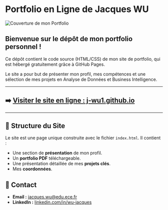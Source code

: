 # Portfolio en Ligne de Jacques WU

![Couverture de mon Portfolio](couverture-portfolio.png)

## Bienvenue sur le dépôt de mon portfolio personnel !

Ce dépôt contient le code source (HTML/CSS) de mon site de portfolio, qui est hébergé gratuitement grâce à GitHub Pages.

Le site a pour but de présenter mon profil, mes compétences et une sélection de mes projets en Analyse de Données et Business Intelligence.

---

## ➡️ [Visiter le site en ligne : j-wu1.github.io](https://j-wu1.github.io)

---

## 🔹 Structure du Site

Le site est une page unique construite avec le fichier `index.html`. Il contient :

*   Une section de **présentation** de mon profil.
*   Un **portfolio PDF** téléchargeable.
*   Une présentation détaillée de mes **projets clés**.
*   Mes **coordonnées**.

## 🔹 Contact

*   **Email :** [jacques.wu@edu.ece.fr](mailto:jacques.wu@edu.ece.fr)
*   **LinkedIn :** [linkedin.com/in/wu-jacques](https'://www.linkedin.com/in/wu-jacques)
